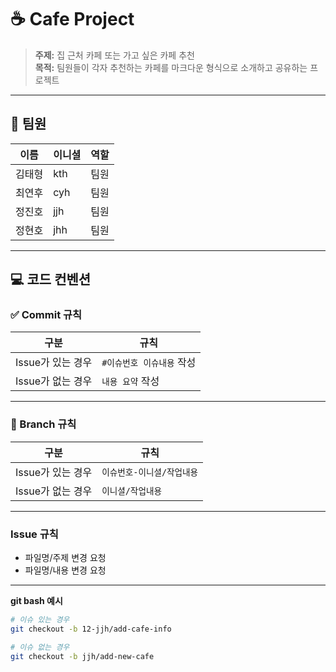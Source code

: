 # ☕ Cafe Project

> **주제:** 집 근처 카페 또는 가고 싶은 카페 추천  
> **목적:** 팀원들이 각자 추천하는 카페를 마크다운 형식으로 소개하고 공유하는 프로젝트

---

## 👥 팀원

| 이름 | 이니셜 | 역할 |
|------|--------|------|
| 김태형 | kth | 팀원 |
| 최연후 | cyh | 팀원 |
| 정진호 | jjh | 팀원 |
| 정현호 | jhh | 팀원 |

---

## 💻 코드 컨벤션

### ✅ Commit 규칙

| 구분 | 규칙 |
|------|------|
| Issue가 있는 경우 | `#이슈번호 이슈내용` 작성 |
| Issue가 없는 경우 | `내용 요약` 작성 |

---

### 🌿 Branch 규칙

| 구분 | 규칙 |
|------|------|
| Issue가 있는 경우 | `이슈번호-이니셜/작업내용` |
| Issue가 없는 경우 | `이니셜/작업내용` |

---

### Issue 규칙
- 파일명/주제 변경 요청
- 파일명/내용 변경 요청
  
---

**git bash 예시**
```bash
# 이슈 있는 경우
git checkout -b 12-jjh/add-cafe-info

# 이슈 없는 경우
git checkout -b jjh/add-new-cafe
